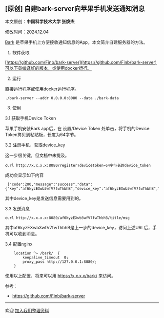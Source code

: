 ## [原创] 自建bark-server向苹果手机发送通知消息

本文原创：**中国科学技术大学 张焕杰**

修改时间：2024.12.04

[Bark](https://apps.apple.com/cn/app/bark-给你的手机发推送/id1403753865) 是苹果手机上方便接收通知信息的App，本文简介自建服务器的方法。

1. 软件获取

[https://github.com/Finb/bark-server](https://github.com/Finb/bark-server)可以下载编译好的版本，或使用docker运行。

2. 运行

直接运行程序或使用docker运行程序。
```
./bark-server --addr 0.0.0.0:8080 --data ./bark-data
```

3. 使用

3.1 获取手机Device Token

苹果手机安装Bark app后，在 设置/Device Token 处单击，将手机的Device Token拷贝到粘贴板，长度为64字节。

3.2 注册手机，获取device_key

这一步很关键，但文档中未提及。

```
curl http://x.x.x.x:8080/register?devicetoken=64字节长的device_token
```
成功会显示如下内容
```
 {"code":200,"message":"success","data":{"key":"af6kyzEXwb3wfV7fwThbhB","device_key":"af6kyzEXwb3wfV7fwThbhB","device_token":"********"},"timestamp":1733282760}
```
其中device_key是发送信息需要用到的。

3.3 发送消息

```
curl http://x.x.x.x:8080/af6kyzEXwb3wfV7fwThbhB/title/msg
```

其中af6kyzEXwb3wfV7fwThbhB是上一步的device_key，访问上述URL后，手机可以收到消息。


3.4 配置nginx

```
	location ^~ /bark/  {
		keepalive_timeout  0;
		proxy_pass http://127.0.0.1:8080/;
	}
```
使用以上配置，将来可以用 https://x.x.x.x/bark/ 来访问。


参考：

* https://github.com/Finb/bark-server



***
欢迎 [加入我们整理资料](https://github.com/bg6cq/ITTS)
